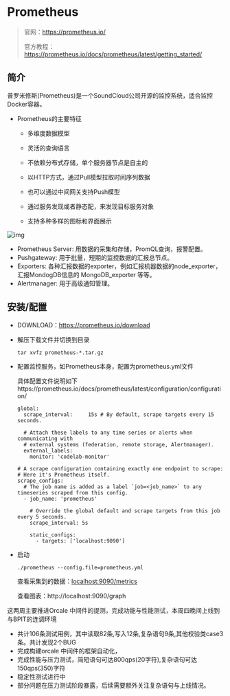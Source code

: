 # Prometheus

> 官网：https://prometheus.io/
>
> 官方教程：https://prometheus.io/docs/prometheus/latest/getting_started/

## 简介

普罗米修斯(Prometheus)是一个SoundCloud公司开源的监控系统，适合监控Docker容器。

* Prometheus的主要特征

  - 多维度数据模型

  - 灵活的查询语言

  - 不依赖分布式存储，单个服务器节点是自主的

  - 以HTTP方式，通过Pull模型拉取时间序列数据

  - 也可以通过中间网关支持Push模型

  - 通过服务发现或者静态配，来发现目标服务对象

  - 支持多种多样的图标和界面展示

![img](https://upload-images.jianshu.io/upload_images/23394767-9b969ab66c5c049e.png?imageMogr2/auto-orient/strip|imageView2/2/w/1120/format/webp)

- Prometheus Server: 用数据的采集和存储，PromQL查询，报警配置。
- Pushgateway: 用于批量，短期的监控数据的汇报总节点。
- Exporters: 各种汇报数据的exporter，例如汇报机器数据的node_exporter，汇报MondogDB信息的 MongoDB_exporter 等等。
- Alertmanager: 用于高级通知管理。

## 安装/配置

* DOWNLOAD：https://prometheus.io/download

* 解压下载文件并切换到目录

  ```
  tar xvfz prometheus-*.tar.gz
  ```

* 配置监控服务，如Prometheus本身，配置为prometheus.yml文件

  具体配置文件说明如下https://prometheus.io/docs/prometheus/latest/configuration/configuration/

  ```
  global:
    scrape_interval:     15s # By default, scrape targets every 15 seconds.
  
    # Attach these labels to any time series or alerts when communicating with
    # external systems (federation, remote storage, Alertmanager).
    external_labels:
      monitor: 'codelab-monitor'
  
  # A scrape configuration containing exactly one endpoint to scrape:
  # Here it's Prometheus itself.
  scrape_configs:
    # The job name is added as a label `job=<job_name>` to any timeseries scraped from this config.
    - job_name: 'prometheus'
  
      # Override the global default and scrape targets from this job every 5 seconds.
      scrape_interval: 5s
  
      static_configs:
        - targets: ['localhost:9090']
  ```

* 启动

  ```
  ./prometheus --config.file=prometheus.yml
  ```

  查看采集到的数据：[localhost:9090/metrics](http://localhost:9090/metrics) 

  查看图表：http://localhost:9090/graph 



这两周主要推进Orcale 中间件的提测，完成功能与性能测试，本周四晚间上线到与BPIT的连调环境

* 共计106条测试用例，其中读取82条,写入12条,复杂语句9条,其他校验类case3条。共计发现2个BUG
* 完成构建orcale 中间件的框架自动化，
* 完成性能与压力测试，简短语句可达800qps(20字符),复杂语句可达150qps(350)字符
* 稳定性测试进行中
* 部分问题在压力测试阶段暴露，后续需要额外关注复杂语句与上线情况。
